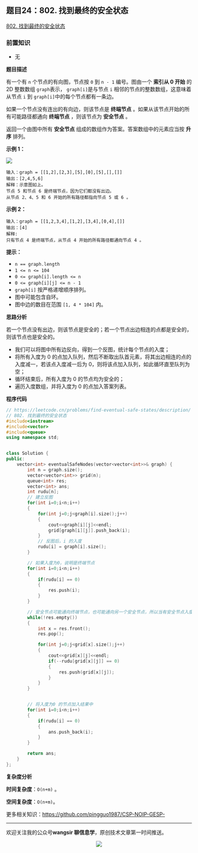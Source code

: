 ﻿## 题目24：802. 找到最终的安全状态

[802. 找到最终的安全状态](https://leetcode.cn/problems/find-eventual-safe-states/)

### 前置知识

- 无

**题目描述**

有一个有 `n` 个节点的有向图，节点按 `0` 到 `n - 1` 编号。图由一个 **索引从 0 开始** 的 2D 整数数组 `graph`表示， `graph[i]`是与节点 `i` 相邻的节点的整数数组，这意味着从节点 `i` 到 `graph[i]`中的每个节点都有一条边。

如果一个节点没有连出的有向边，则该节点是 **终端节点** 。如果从该节点开始的所有可能路径都通向 **终端节点** ，则该节点为 **安全节点** 。

返回一个由图中所有 **安全节点** 组成的数组作为答案。答案数组中的元素应当按 **升序** 排列。

 

**示例 1：**

<img src ="https://cdn.jsdelivr.net/gh/pingguo1987/CSP-NOIP-GESP-/image/pic/图论/图论_题目24：802. 找到最终的安全状态/ture1.png" />

```
输入：graph = [[1,2],[2,3],[5],[0],[5],[],[]]
输出：[2,4,5,6]
解释：示意图如上。
节点 5 和节点 6 是终端节点，因为它们都没有出边。
从节点 2、4、5 和 6 开始的所有路径都指向节点 5 或 6 。
```

**示例 2：**

```
输入：graph = [[1,2,3,4],[1,2],[3,4],[0,4],[]]
输出：[4]
解释:
只有节点 4 是终端节点，从节点 4 开始的所有路径都通向节点 4 。
```

 

**提示：**

- `n == graph.length`
- `1 <= n <= 104`
- `0 <= graph[i].length <= n`
- `0 <= graph[i][j] <= n - 1`
- `graph[i]` 按严格递增顺序排列。
- 图中可能包含自环。
- 图中边的数目在范围 `[1, 4 * 104]` 内。



**思路分析**

若一个节点没有出边，则该节点是安全的；若一个节点出边相连的点都是安全的，则该节点也是安全的。

- 我们可以将图中所有边反向，得到一个反图，统计每个节点的入度；
- 将所有入度为 0 的点加入队列，然后不断取出队首元素，将其出边相连的点的入度减一，若该点入度减一后为 0，则将该点加入队列，如此循环直至队列为空；
- 循环结束后，所有入度为 0 的节点均为安全的；
- 遍历入度数组，并将入度为 0 的点加入答案列表。



**程序代码**

```c++
// https://leetcode.cn/problems/find-eventual-safe-states/description/
// 802. 找到最终的安全状态
#include<iostream>
#include<vector>
#include<queue>
using namespace std;


class Solution {
public:
    vector<int> eventualSafeNodes(vector<vector<int>>& graph) {
        int n = graph.size();
        vector<vector<int>> grid(n);
        queue<int> res;
        vector<int> ans;
        int rudu[n];
        // 建立反图
        for(int i=0;i<n;i++)
        {
            for(int j=0;j<graph[i].size();j++)
            {
                cout<<graph[i][j]<<endl;
                grid[graph[i][j]].push_back(i);
            }
            // 反图后，i 的入度
            rudu[i] = graph[i].size(); 
        }

        // 如果入度为0，说明是终端节点
        for(int i=0;i<n;i++)
        {
            if(rudu[i] == 0)
            {
                res.push(i);
            }
        }

        // 安全节点可能通向终端节点，也可能通向另一个安全节点，所以当有安全节点入度减为0后，也要加入队列
        while(!res.empty())
        {
            int x = res.front();
            res.pop();

            for(int j=0;j<grid[x].size();j++)
            {
                cout<<grid[x][j]<<endl;
                if(--rudu[grid[x][j]] == 0)
                {
                    res.push(grid[x][j]);
                }
            }
        }


        // 将入度为0 的节点加入结果中
        for(int i=0;i<n;i++)
        {
            if(rudu[i] == 0)
            {
                ans.push_back(i);
            }
        }

        return ans;
    }
};

```

**复杂度分析**

**时间复杂度**：`O(n+m)` 。

**空间复杂度**：`O(n+m)`。



更多相关知识：https://github.com/pingguo1987/CSP-NOIP-GESP-

---

欢迎关注我的公众号**wangsir 聊信息学**，原创技术文章第一时间推送。

<center>
    <img src="https://cdn.jsdelivr.net/gh/pingguo1987/CSP-NOIP-GESP-/image/pic/公众号-扫码版.png">
</center>
